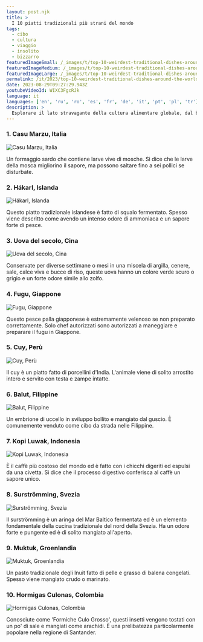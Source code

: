 ```yaml
---
layout: post.njk
title: >
  I 10 piatti tradizionali più strani del mondo
tags:
  - cibo
  - cultura
  - viaggio
  - insolito
  - bizzarro
featuredImageSmall: /_images/t/top-10-weirdest-traditional-dishes-around-the-world-cover-it-small.webp
featuredImageMedium: /_images/t/top-10-weirdest-traditional-dishes-around-the-world-cover-it-medium.webp
featuredImageLarge: /_images/t/top-10-weirdest-traditional-dishes-around-the-world-cover-it-large.webp
permalink: /it/2023/top-10-weirdest-traditional-dishes-around-the-world.html
date: 2023-08-29T09:27:29.943Z
youtubeVideoId: WIXC3FgcRJk
language: it
languages: ['en', 'ru', 'ro', 'es', 'fr', 'de', 'it', 'pt', 'pl', 'tr']
description: >
  Esplorare il lato stravagante della cultura alimentare globale, dal bizzarro al disgustoso. Ecco i 10 piatti tradizionali più strani del mondo.
---
```


### 1. Casu Marzu, Italia

![Casu Marzu, Italia](/_images/4/4dee9d4b0182b11221abd2eec0149bc7-medium.webp)

Un formaggio sardo che contiene larve vive di mosche. Si dice che le larve della mosca migliorino il sapore, ma possono saltare fino a sei pollici se disturbate.

### 2. Hákarl, Islanda

![Hákarl, Islanda](/_images/c/c38566dd115ecc48e653b26eb0ca598a-medium.webp)

Questo piatto tradizionale islandese è fatto di squalo fermentato. Spesso viene descritto come avendo un intenso odore di ammoniaca e un sapore forte di pesce.

### 3. Uova del secolo, Cina

![Uova del secolo, Cina](/_images/f/f19303073804f4ca636a63993b5e7fde-medium.webp)

Conservate per diverse settimane o mesi in una miscela di argilla, cenere, sale, calce viva e bucce di riso, queste uova hanno un colore verde scuro o grigio e un forte odore simile allo zolfo.

### 4. Fugu, Giappone

![Fugu, Giappone](/_images/9/96c633ca5ebc8e8a6a56ebe1e37111f4-medium.webp)

Questo pesce palla giapponese è estremamente velenoso se non preparato correttamente. Solo chef autorizzati sono autorizzati a maneggiare e preparare il fugu in Giappone.

### 5. Cuy, Perù

![Cuy, Perù](/_images/2/24254ef8b75f42197455d7def04fdcb7-medium.webp)

Il cuy è un piatto fatto di porcellini d'India. L'animale viene di solito arrostito intero e servito con testa e zampe intatte.

### 6. Balut, Filippine

![Balut, Filippine](/_images/c/c49e528206f3e78687231a839981fd64-medium.webp)

Un embrione di uccello in sviluppo bollito e mangiato dal guscio. È comunemente venduto come cibo da strada nelle Filippine.

### 7. Kopi Luwak, Indonesia

![Kopi Luwak, Indonesia](/_images/3/3bff09c13c08b6f4633c76cb597f3734-medium.webp)

È il caffè più costoso del mondo ed è fatto con i chicchi digeriti ed espulsi da una civetta. Si dice che il processo digestivo conferisca al caffè un sapore unico.

### 8. Surströmming, Svezia

![Surströmming, Svezia](/_images/d/da7ebc6307cc9d1765a1667a6baad30b-medium.webp)

Il surströmming è un aringa del Mar Baltico fermentata ed è un elemento fondamentale della cucina tradizionale del nord della Svezia. Ha un odore forte e pungente ed è di solito mangiato all'aperto.

### 9. Muktuk, Groenlandia

![Muktuk, Groenlandia](/_images/7/7ed1b345a2cf6ff6f2e6f5bfbd100d0e-medium.webp)

Un pasto tradizionale degli Inuit fatto di pelle e grasso di balena congelati. Spesso viene mangiato crudo o marinato.

### 10. Hormigas Culonas, Colombia

![Hormigas Culonas, Colombia](/_images/a/a7b7a82be6b57735a454aec6e1ea949c-medium.webp)

Conosciute come 'Formiche Culo Grosso', questi insetti vengono tostati con un po' di sale e mangiati come arachidi. È una prelibatezza particolarmente popolare nella regione di Santander.

